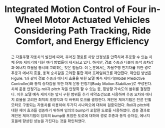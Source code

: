 ---
type: "Conference Paper"
layout: publication
group: publications
title: "Integrated Motion Control of Four in-Wheel Motor Actuated Vehicles Considering Path Tracking, Ride Comfort, and Energy Efficiency"
krtitle: "경로 추종, 동적 승차감, 그리고 에너지 효율을 고려한 전륜 인휠모터 자동차의 통합 운동 제어"
authors: "<u>Myeongseok Ryu</u>, <u>Kyunghwan Choi</u>&#42;"
domestic_or_international: "Domestic"
pub: 
  - name: 한국자동차공학회 추계학술대회 (KSAE)
    doi: 
    year: "2023"
    pdf: 
    state: "published"
    url: https://www.dbpia.co.kr/journal/articleDetail?nodeId=NODE11665897
    pp: "490"
pub_date: "2023-10-21" #Date of publication. Change from Biorxiv date to Journal date once accepted
image: "/static/pub/2023-Integrated.png"
abstract: "
  근 자율주행 자동차의 발전에 따라, 주어진 경로를 차량 안정성을 만족하며 추종할 수 있는 차체 운동 제어기에 대한 여러 방법들이 제시되고 있다. 하지만, 경로 추종과 더불어 동적 승차감과 에너지 효율을 동시에 고려하는 것은 힘들다. 이 논문에서는 자율주행 전기차를 위한 경로 추종과 에너지 효율, 동적 승차감을 고려한 통합 제어 프레임워크를 제안한다. 제안된 방법은 Figure. 1과 같이 경로 추종과 에너지 효율을 위한 모델 예측 제어기(Model Predictive Controller)와 동적 승차감을 위한 차체 운동 안정기(Body Motion Stabilizer)로 구성된다. 차체 운동 안정기는 roll과 pitch 각을 안정화 할 수 있는 종, 횡방향 가속도의 범위를 결정한다. 이후 모델 예측 제어기는 앞서 구한 범위를 추가 제약조건으로 사용하여 추종 오차와 에너지 효율을 고려한 최적의 조향각과 각 바퀴의 토크를 결정한다. 제안된 제어기법은 전륜 인휠 모터로 구동되는 자동차를 이용하여 두가지 시나리오에 대하여 검증되었다. Roll과 pitch에 대한 제어 효과를 검증하기 위하여 임의의 bump가 포함한 도로를 사용하였다. 검증 결과로 제안된 제어기법이 임의의 bump를 포함한 도로에 대하여 경로 추종과 동적 승차감, 에너지 효율에 향상된 성능을 가진다는 것을 확인하였다.
"
# links:
#   - name: 
#     url: 
---